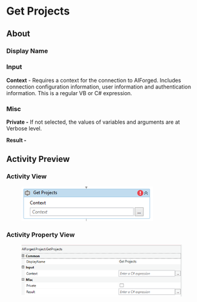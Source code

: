 # Get Projects

## About

### Display Name

### Input

**Context** - Requires a context for the connection to AIForged. Includes connection configuration information, user information and authentication information. This is a regular VB or C# expression.

### Misc

**Private -** If not selected, the values of variables and arguments are at Verbose level.

**Result -**

## Activity Preview

### Activity View

<figure><img src="../../../assets/image (20) (6).png" alt=""><figcaption></figcaption></figure>

### Activity Property View

<figure><img src="../../../assets/image (34) (1) (1) (1) (1).png" alt=""><figcaption></figcaption></figure>

